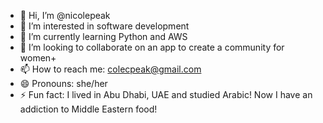 - 👋 Hi, I’m @nicolepeak
- 👀 I’m interested in software development
- 🌱 I’m currently learning Python and AWS
- 💞️ I’m looking to collaborate on an app to create a community for women+
- 📫 How to reach me: 
      colecpeak@gmail.com
- 😄 Pronouns: she/her
- ⚡ Fun fact: I lived in Abu Dhabi, UAE and studied Arabic! Now I have an addiction to Middle Eastern food!

<!---
nicolepeak/nicolepeak is a ✨ special ✨ repository because its `README.md` (this file) appears on your GitHub profile.
You can click the Preview link to take a look at your changes.
--->
